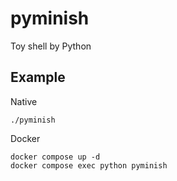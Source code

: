 # pyminish

Toy shell by Python

## Example

Native

```console
./pyminish
```

Docker

```console
docker compose up -d
docker compose exec python pyminish
```
